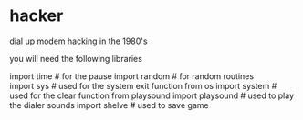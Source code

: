 # hacker
dial up modem hacking in the 1980's

you will need the following libraries

import time       				# for the pause
import random					# for random routines	
import sys 						# used for the system exit function 
from os import system 			# used for the clear function
from playsound import playsound # used to play the dialer sounds
import shelve					# used to save game

